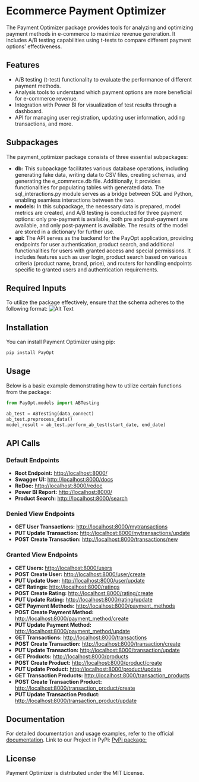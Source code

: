 # Ecommerce Payment Optimizer

The Payment Optimizer package provides tools for analyzing and optimizing payment methods in e-commerce to maximize revenue generation. It includes A/B testing capabilities using t-tests to compare different payment options' effectiveness.

## Features

- A/B testing (t-test) functionality to evaluate the performance of different payment methods.
- Analysis tools to understand which payment options are more beneficial for e-commerce revenue.
- Integration with Power BI for visualization of test results through a dashboard.
- API for managing user registration, updating user information, adding transactions, and more.

## Subpackages

The payment_optimizer package consists of three essential subpackages:

- **db:** This subpackage facilitates various database operations, including generating fake data, writing data to CSV files, creating schemas, and generating the e_commerce.db file. Additionally, it provides functionalities for populating tables with generated data. The sql_interactions.py module serves as a bridge between SQL and Python, enabling seamless interactions between the two.
- **models:** In this subpackage, the necessary data is prepared, model metrics are created, and A/B testing is conducted for three payment options: only pre-payment is available, both pre and post-payment are available, and only post-payment is available. The results of the model are stored in a dictionary for further use.
- **api:** The API serves as the backend for the PayOpt application, providing endpoints for user authentication, product search, and additional functionalities for users with granted access and special permissions. It includes features such as user login, product search based on various criteria (product name, brand, price), and routers for handling endpoints specific to granted users and authentication requirements.

## Required Inputs

To utilize the package effectively, ensure that the schema adheres to the following format:
![Alt Text](Documents/ERD.png)

## Installation

You can install Payment Optimizer using pip:

```bash
pip install PayOpt
```

## Usage

Below is a basic example demonstrating how to utilize certain functions from the package:

```python
from PayOpt.models import ABTesting

ab_test = ABTesting(data_connect)
ab_test.preprocess_data()
model_result = ab_test.perform_ab_test(start_date, end_date)
```

## API Calls

### Default Endpoints

- **Root Endpoint:** [http://localhost:8000/](http://localhost:8000/)
- **Swagger UI:** [http://localhost:8000/docs](http://localhost:8000/docs)
- **ReDoc:** [http://localhost:8000/redoc](http://localhost:8000/redoc)
- **Power BI Report:** [http://localhost:8000/](https://app.powerbi.com/reportEmbed?reportId=1733eb14-e25c-482e-8d8a-6f7172727743&autoAuth=true&ctid=4c0b7b5b-f6ee-4e4e-b961-0512d8fcb5f2)
- **Product Search:** [http://localhost:8000/search](http://localhost:8000/docs#/Default/search_products_product_search_get)

### Denied View Endpoints

- **GET User Transactions:** [http://localhost:8000/mytransactions](http://localhost:8000/docs#/Authentication%20Required/get_user_transactions_mytransactions_get)
- **PUT Update Transaction:** [http://localhost:8000/mytransactions/update](http://localhost:8000/docs#/Authentication%20Required/update_transaction_mytransactions_update_put)
- **POST Create Transaction:** [http://localhost:8000/transactions/new](http://localhost:8000/docs#/Authentication%20Required/create_transaction_transactions_new_post)

### Granted View Endpoints

- **GET Users:** [http://localhost:8000/users](http://localhost:8000/docs#/Granted%20User%20Access%20Required/select_n_rows_users_get)
- **POST Create User:** [http://localhost:8000/user/create](http://localhost:8000/docs#/Granted%20User%20Access%20Required/create_entry_user_create_post)
- **PUT Update User:** [http://localhost:8000/user/update](http://localhost:8000/docs#/Granted%20User%20Access%20Required/update_table_user_update_put)
- **GET Ratings:** [http://localhost:8000/ratings](http://localhost:8000/docs#/Granted%20User%20Access%20Required/select_n_rows_ratings_get)
- **POST Create Rating:** [http://localhost:8000/rating/create](http://localhost:8000/docs#/Granted%20User%20Access%20Required/create_entry_rating_create_post)
- **PUT Update Rating:** [http://localhost:8000/rating/update](http://localhost:8000/docs#/Granted%20User%20Access%20Required/update_table_rating_update_put)
- **GET Payment Methods:** [http://localhost:8000/payment_methods](http://localhost:8000/docs#/Granted%20User%20Access%20Required/select_n_rows_payment_methods_get)
- **POST Create Payment Method:** [http://localhost:8000/payment_method/create](http://localhost:8000/docs#/Granted%20User%20Access%20Required/create_entry_payment_method_create_post)
- **PUT Update Payment Method:** [http://localhost:8000/payment_method/update](http://localhost:8000/docs#/Granted%20User%20Access%20Required/update_table_payment_method_update_put)
- **GET Transactions:** [http://localhost:8000/transactions](http://localhost:8000/docs#/Granted%20User%20Access%20Required/select_n_rows_transactionss_get)
- **POST Create Transaction:** [http://localhost:8000/transaction/create](http://localhost:8000/docs#/Granted%20User%20Access%20Required/create_entry_transactions_create_post)
- **PUT Update Transaction:** [http://localhost:8000/transaction/update](http://localhost:8000/docs#/Granted%20User%20Access%20Required/update_table_transactions_update_put)
- **GET Products:** [http://localhost:8000/products](http://localhost:8000/docs#/Granted%20User%20Access%20Required/select_n_rows_products_get)
- **POST Create Product:** [http://localhost:8000/product/create](http://localhost:8000/docs#/Granted%20User%20Access%20Required/create_entry_product_create_post)
- **PUT Update Product:** [http://localhost:8000/product/update](http://localhost:8000/docs#/Granted%20User%20Access%20Required/update_table_product_update_put)
- **GET Transaction Products:** [http://localhost:8000/transaction_products](http://localhost:8000/docs#/Granted%20User%20Access%20Required/select_n_rows_transaction_products_get)
- **POST Create Transaction Product:** [http://localhost:8000/transaction_product/create](http://localhost:8000/docs#/Granted%20User%20Access%20Required/create_entry_transaction_product_create_post)
- **PUT Update Transaction Product:** [http://localhost:8000/transaction_product/update](http://localhost:8000/docs#/Granted%20User%20Access%20Required/update_table_transaction_product_update_put)

## Documentation

For detailed documentation and usage examples, refer to the official [documentation](https://aregamirjanyan.github.io/MarketingProject/).
Link to our Project in PyPi: [PyPi package:](https://pypi.org/project/PayOpt/1.0.2/)

## License

Payment Optimizer is distributed under the MIT License.
